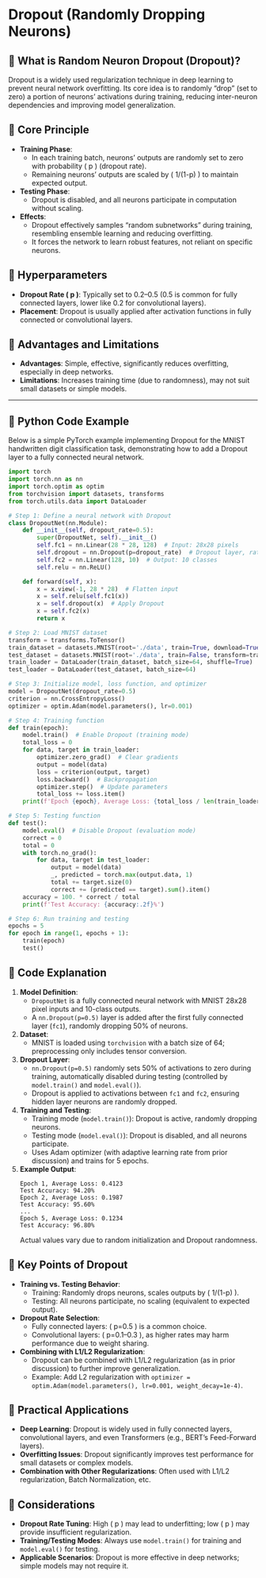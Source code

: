 # Dropout (Randomly Dropping Neurons)
## 📖 What is Random Neuron Dropout (Dropout)?
Dropout is a widely used regularization technique in deep learning to prevent neural network overfitting. Its core idea is to randomly “drop” (set to zero) a portion of neurons’ activations during training, reducing inter-neuron dependencies and improving model generalization.

## 📖 Core Principle
- **Training Phase**:
  - In each training batch, neurons’ outputs are randomly set to zero with probability \( p \) (dropout rate).
  - Remaining neurons’ outputs are scaled by \( 1/(1-p) \) to maintain expected output.
- **Testing Phase**:
  - Dropout is disabled, and all neurons participate in computation without scaling.
- **Effects**:
  - Dropout effectively samples “random subnetworks” during training, resembling ensemble learning and reducing overfitting.
  - It forces the network to learn robust features, not reliant on specific neurons.

## 📖 Hyperparameters
- **Dropout Rate \( p \)**: Typically set to 0.2–0.5 (0.5 is common for fully connected layers, lower like 0.2 for convolutional layers).
- **Placement**: Dropout is usually applied after activation functions in fully connected or convolutional layers.

## 📖 Advantages and Limitations
- **Advantages**: Simple, effective, significantly reduces overfitting, especially in deep networks.
- **Limitations**: Increases training time (due to randomness), may not suit small datasets or simple models.

---

## 📖 Python Code Example
Below is a simple PyTorch example implementing Dropout for the MNIST handwritten digit classification task, demonstrating how to add a Dropout layer to a fully connected neural network.

```python
import torch
import torch.nn as nn
import torch.optim as optim
from torchvision import datasets, transforms
from torch.utils.data import DataLoader

# Step 1: Define a neural network with Dropout
class DropoutNet(nn.Module):
    def __init__(self, dropout_rate=0.5):
        super(DropoutNet, self).__init__()
        self.fc1 = nn.Linear(28 * 28, 128)  # Input: 28x28 pixels
        self.dropout = nn.Dropout(p=dropout_rate)  # Dropout layer, rate 0.5
        self.fc2 = nn.Linear(128, 10)  # Output: 10 classes
        self.relu = nn.ReLU()

    def forward(self, x):
        x = x.view(-1, 28 * 28)  # Flatten input
        x = self.relu(self.fc1(x))
        x = self.dropout(x)  # Apply Dropout
        x = self.fc2(x)
        return x

# Step 2: Load MNIST dataset
transform = transforms.ToTensor()
train_dataset = datasets.MNIST(root='./data', train=True, download=True, transform=transform)
test_dataset = datasets.MNIST(root='./data', train=False, transform=transform)
train_loader = DataLoader(train_dataset, batch_size=64, shuffle=True)
test_loader = DataLoader(test_dataset, batch_size=64)

# Step 3: Initialize model, loss function, and optimizer
model = DropoutNet(dropout_rate=0.5)
criterion = nn.CrossEntropyLoss()
optimizer = optim.Adam(model.parameters(), lr=0.001)

# Step 4: Training function
def train(epoch):
    model.train()  # Enable Dropout (training mode)
    total_loss = 0
    for data, target in train_loader:
        optimizer.zero_grad()  # Clear gradients
        output = model(data)
        loss = criterion(output, target)
        loss.backward()  # Backpropagation
        optimizer.step()  # Update parameters
        total_loss += loss.item()
    print(f'Epoch {epoch}, Average Loss: {total_loss / len(train_loader):.4f}')

# Step 5: Testing function
def test():
    model.eval()  # Disable Dropout (evaluation mode)
    correct = 0
    total = 0
    with torch.no_grad():
        for data, target in test_loader:
            output = model(data)
            _, predicted = torch.max(output.data, 1)
            total += target.size(0)
            correct += (predicted == target).sum().item()
    accuracy = 100. * correct / total
    print(f'Test Accuracy: {accuracy:.2f}%')

# Step 6: Run training and testing
epochs = 5
for epoch in range(1, epochs + 1):
    train(epoch)
    test()
```

## 📖 Code Explanation
1. **Model Definition**:
   - `DropoutNet` is a fully connected neural network with MNIST 28x28 pixel inputs and 10-class outputs.
   - A `nn.Dropout(p=0.5)` layer is added after the first fully connected layer (`fc1`), randomly dropping 50% of neurons.
2. **Dataset**:
   - MNIST is loaded using `torchvision` with a batch size of 64; preprocessing only includes tensor conversion.
3. **Dropout Layer**:
   - `nn.Dropout(p=0.5)` randomly sets 50% of activations to zero during training, automatically disabled during testing (controlled by `model.train()` and `model.eval()`).
   - Dropout is applied to activations between `fc1` and `fc2`, ensuring hidden layer neurons are randomly dropped.
4. **Training and Testing**:
   - Training mode (`model.train()`): Dropout is active, randomly dropping neurons.
   - Testing mode (`model.eval()`): Dropout is disabled, and all neurons participate.
   - Uses Adam optimizer (with adaptive learning rate from prior discussion) and trains for 5 epochs.
5. **Example Output**:
   ```
   Epoch 1, Average Loss: 0.4123
   Test Accuracy: 94.20%
   Epoch 2, Average Loss: 0.1987
   Test Accuracy: 95.60%
   ...
   Epoch 5, Average Loss: 0.1234
   Test Accuracy: 96.80%
   ```
   Actual values vary due to random initialization and Dropout randomness.



## 📖 Key Points of Dropout
- **Training vs. Testing Behavior**:
  - Training: Randomly drops neurons, scales outputs by \( 1/(1-p) \).
  - Testing: All neurons participate, no scaling (equivalent to expected output).
- **Dropout Rate Selection**:
  - Fully connected layers: \( p=0.5 \) is a common choice.
  - Convolutional layers: \( p=0.1–0.3 \), as higher rates may harm performance due to weight sharing.
- **Combining with L1/L2 Regularization**:
  - Dropout can be combined with L1/L2 regularization (as in prior discussion) to further improve generalization.
  - Example: Add L2 regularization with `optimizer = optim.Adam(model.parameters(), lr=0.001, weight_decay=1e-4)`.



## 📖 Practical Applications
- **Deep Learning**: Dropout is widely used in fully connected layers, convolutional layers, and even Transformers (e.g., BERT’s Feed-Forward layers).
- **Overfitting Issues**: Dropout significantly improves test performance for small datasets or complex models.
- **Combination with Other Regularizations**: Often used with L1/L2 regularization, Batch Normalization, etc.

## 📖 Considerations
- **Dropout Rate Tuning**: High \( p \) may lead to underfitting; low \( p \) may provide insufficient regularization.
- **Training/Testing Modes**: Always use `model.train()` for training and `model.eval()` for testing.
- **Applicable Scenarios**: Dropout is more effective in deep networks; simple models may not require it.

